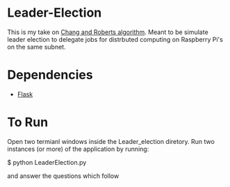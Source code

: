 # Leader-Election


This is my take on [Chang and Roberts algorithm](http://en.wikipedia.org/wiki/Chang_and_Roberts_algorithm). Meant to be simulate leader election to delegate jobs for distrbuted computing on Raspberry Pi's on the same subnet.


# Dependencies

* [Flask](http://flask.pocoo.org/)

# To Run

Open two termianl windows inside the Leader_election diretory. Run two instances (or more) of the application by running:

$ python LeaderElection.py

and answer the questions which follow
